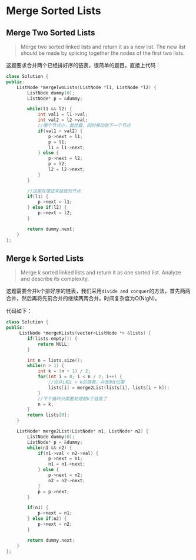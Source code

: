# Merge Sorted Lists

## Merge Two Sorted Lists

> Merge two sorted linked lists and return it as a new list. The new list should be made by splicing together the nodes of the first two lists.

这题要求合并两个已经排好序的链表，很简单的题目，直接上代码：

```cpp
class Solution {
public:
    ListNode *mergeTwoLists(ListNode *l1, ListNode *l2) {
        ListNode dummy(0);
        ListNode* p = &dummy;

        while(l1 && l2) {
            int val1 = l1->val;
            int val2 = l2->val;
            //哪个节点小，就挂载，同时移动到下一个节点
            if(val1 < val2) {
                p->next = l1;
                p = l1;
                l1 = l1->next;
            } else {
                p->next = l2;
                p = l2;
                l2 = l2->next;
            }
        }

        //这里处理还未挂载的节点
        if(l1) {
            p->next = l1;
        } else if(l2) {
            p->next = l2;
        }

        return dummy.next;
    }
};
```

## Merge k Sorted Lists

> Merge k sorted linked lists and return it as one sorted list. Analyze and describe its complexity.

这题需要合并k个排好序的链表，我们采用`divide and conquer`的方法，首先两两合并，然后再将先前合并的继续两两合并。时间复杂度为O\(NlgN\)。

代码如下：

```cpp
class Solution {
public:
     ListNode *mergeKLists(vector<ListNode *> &lists) {
        if(lists.empty()) {
            return NULL;
        }

        int n = lists.size();
        while(n > 1) {
            int k = (n + 1) / 2;
            for(int i = 0; i < n / 2; i++) {
                //合并i和i + k的链表，并放到i位置
                lists[i] = merge2List(lists[i], lists[i + k]);
            }
            //下个循环只需要处理前k个链表了
            n = k;
        }
        return lists[0];
    }

    ListNode* merge2List(ListNode* n1, ListNode* n2) {
        ListNode dummy(0);
        ListNode* p = &dummy;
        while(n1 && n2) {
            if(n1->val < n2->val) {
                p->next = n1;
                n1 = n1->next;
            } else {
                p->next = n2;
                n2 = n2->next;
            }
            p = p->next;
        }

        if(n1) {
            p->next = n1;
        } else if(n2) {
            p->next = n2;
        }

        return dummy.next;
    }
};
```

